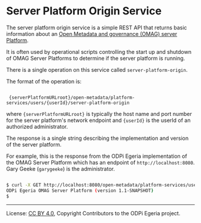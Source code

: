 <!-- SPDX-License-Identifier: CC-BY-4.0 -->
<!-- Copyright Contributors to the ODPi Egeria project. -->

# Server Platform Origin Service

The server platform origin service is a simple REST API that returns basic information about an
[Open Metadata and governance (OMAG) server Platform](omag-server-platform.md).

It is often used by operational scripts controlling the start up and shutdown of
OMAG Server Platforms to determine if the server platform is running.

There is a single operation on this service called `server-platform-origin`.

The format of the operation is:

```text

 {serverPlatformURLroot}/open-metadata/platform-services/users/{userId}/server-platform-origin

```
where `{serverPlatformURLroot}` is typically the host name and port number for the server platform's
network endpoint and `{userId}` is the userId of an authorized administrator.

The response is a single string describing the implementation and version of the server platform.

For example, this is the response from the ODPi Egeria implementation of the OMAG Server Platform
which has an endpoint of `http://localhost:8080`.  Gary Geeke (`garygeeke`) is the administrator.

```bash

$ curl -X GET http://localhost:8080/open-metadata/platform-services/users/garygeeke/server-platform-origin
ODPi Egeria OMAG Server Platform (version 1.1-SNAPSHOT)
$

```





----
License: [CC BY 4.0](https://creativecommons.org/licenses/by/4.0/),
Copyright Contributors to the ODPi Egeria project.
